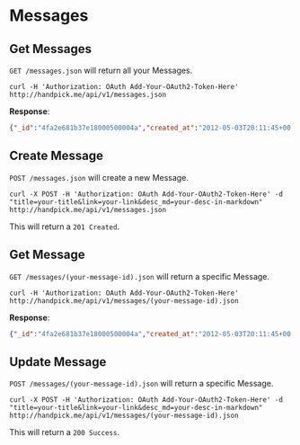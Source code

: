 Messages
========

Get Messages
------------

`GET /messages.json` will return all your Messages.

```shell
curl -H 'Authorization: OAuth Add-Your-OAuth2-Token-Here' http://handpick.me/api/v1/messages.json
```

**Response**: 

```json
{"_id":"4fa2e681b37e18000500004a","created_at":"2012-05-03T20:11:45+00:00","desc":"<p>What a story, the guy who started MacRuby did it while working for Apple. When it finally has gotten mature, he left Apple to start his own company to release this.</p><p>I think it's <b></b>gonna be a big hit! Feel like shelling out $150 (limited time offer) to get this.</p><p>Yes. I think I should be getting it.</p>","desc_md":null,"link":"http://www.rubymotion.com/","title":"RubyMotion - Ruby for iOS","updated_at":"2012-05-03T20:33:45+00:00","user_id":"4f812fd28b6684000a000001"}
```

Create Message
--------------

`POST /messages.json` will create a new Message.

```shell
curl -X POST -H 'Authorization: OAuth Add-Your-OAuth2-Token-Here' -d "title=your-title&link=your-link&desc_md=your-desc-in-markdown" http://handpick.me/api/v1/messages.json
```

This will return a `201 Created`.

Get Message
-----------

`GET /messages/(your-message-id).json` will return a specific Message.

```shell
curl -H 'Authorization: OAuth Add-Your-OAuth2-Token-Here' http://handpick.me/api/v1/messages/(your-message-id).json
```

**Response**: 

```json
{"_id":"4fa2e681b37e18000500004a","created_at":"2012-05-03T20:11:45+00:00","desc":"<p>What a story, the guy who started MacRuby did it while working for Apple. When it finally has gotten mature, he left Apple to start his own company to release this.</p><p>I think it's <b></b>gonna be a big hit! Feel like shelling out $150 (limited time offer) to get this.</p><p>Yes. I think I should be getting it.</p>","desc_md":null,"link":"http://www.rubymotion.com/","title":"RubyMotion - Ruby for iOS","updated_at":"2012-05-03T20:33:45+00:00","user_id":"4f812fd28b6684000a000001"}
```

Update Message
-----------

`POST /messages/(your-message-id).json` will return a specific Message.

```shell
curl -X POST -H 'Authorization: OAuth Add-Your-OAuth2-Token-Here' -d "title=your-title&link=your-link&desc_md=your-desc-in-markdown" http://handpick.me/api/v1/messages/(your-message-id).json
```

This will return a `200 Success`.

